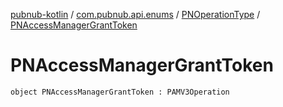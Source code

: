 [pubnub-kotlin](../../index.md) / [com.pubnub.api.enums](../index.md) / [PNOperationType](index.md) / [PNAccessManagerGrantToken](./-p-n-access-manager-grant-token.md)

# PNAccessManagerGrantToken

`object PNAccessManagerGrantToken : PAMV3Operation`